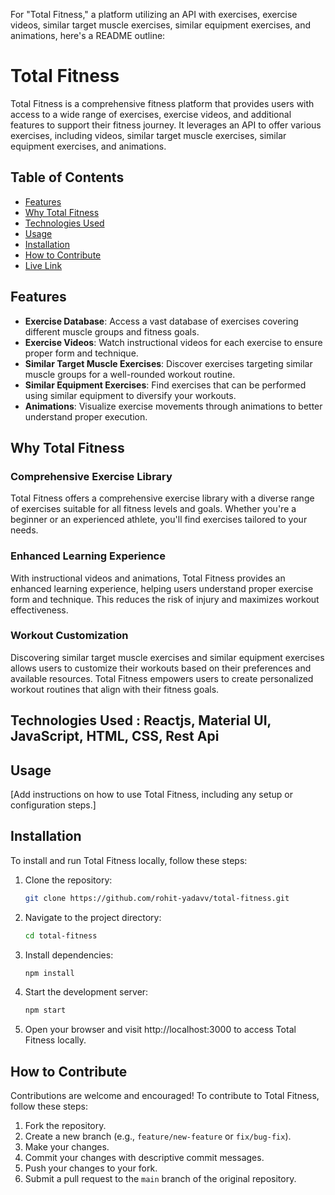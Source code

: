 For "Total Fitness," a platform utilizing an API with exercises, exercise videos, similar target muscle exercises, similar equipment exercises, and animations, here's a README outline:

# Total Fitness

Total Fitness is a comprehensive fitness platform that provides users with access to a wide range of exercises, exercise videos, and additional features to support their fitness journey. It leverages an API to offer various exercises, including videos, similar target muscle exercises, similar equipment exercises, and animations.

## Table of Contents

- [Features](#features)
- [Why Total Fitness](#why-total-fitness)
- [Technologies Used](#technologies-used)
- [Usage](#usage)
- [Installation](#installation)
- [How to Contribute](#how-to-contribute)
- [Live Link](#live-link)

## Features

- **Exercise Database**: Access a vast database of exercises covering different muscle groups and fitness goals.
- **Exercise Videos**: Watch instructional videos for each exercise to ensure proper form and technique.
- **Similar Target Muscle Exercises**: Discover exercises targeting similar muscle groups for a well-rounded workout routine.
- **Similar Equipment Exercises**: Find exercises that can be performed using similar equipment to diversify your workouts.
- **Animations**: Visualize exercise movements through animations to better understand proper execution.

## Why Total Fitness

### Comprehensive Exercise Library

Total Fitness offers a comprehensive exercise library with a diverse range of exercises suitable for all fitness levels and goals. Whether you're a beginner or an experienced athlete, you'll find exercises tailored to your needs.

### Enhanced Learning Experience

With instructional videos and animations, Total Fitness provides an enhanced learning experience, helping users understand proper exercise form and technique. This reduces the risk of injury and maximizes workout effectiveness.

### Workout Customization

Discovering similar target muscle exercises and similar equipment exercises allows users to customize their workouts based on their preferences and available resources. Total Fitness empowers users to create personalized workout routines that align with their fitness goals.

## Technologies Used : Reactjs, Material UI, JavaScript, HTML, CSS, Rest Api

## Usage

[Add instructions on how to use Total Fitness, including any setup or configuration steps.]

## Installation

To install and run Total Fitness locally, follow these steps:

1. Clone the repository:

   ```bash
   git clone https://github.com/rohit-yadavv/total-fitness.git
   ```

2. Navigate to the project directory:

   ```bash
   cd total-fitness
   ```

3. Install dependencies:

   ```bash
   npm install
   ```

4. Start the development server:

   ```bash
   npm start
   ```

5. Open your browser and visit http://localhost:3000 to access Total Fitness locally.

## How to Contribute

Contributions are welcome and encouraged! To contribute to Total Fitness, follow these steps:

1. Fork the repository.
2. Create a new branch (e.g., `feature/new-feature` or `fix/bug-fix`).
3. Make your changes.
4. Commit your changes with descriptive commit messages.
5. Push your changes to your fork.
6. Submit a pull request to the `main` branch of the original repository.
